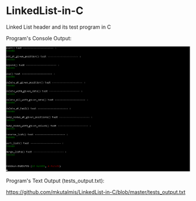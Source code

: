 # LinkedList-in-C
Linked List header and its test program in C


Program's Console Output:


![alt text](https://github.com/mkutalmis/LinkedList-in-C/blob/master/result.png)



Program's Text Output (tests_output.txt):

https://github.com/mkutalmis/LinkedList-in-C/blob/master/tests_output.txt
